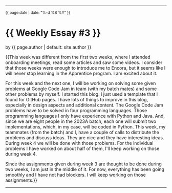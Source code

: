 * * *

<small>{{ page.date | date: "%-d %B %Y" }}</small>
<h1>{{ Weekly Essay #3 }}</h1>

<p class="view">by {{ page.author | default: site.author }}</p>

{{This week was different from the first two weeks, where I attended onboarding meetings, read some articles and saw some videos. I consider that those weeks were enough to introduce me to Encora, but it seems like I will never stop learning in the Apprentice program. I am excited about it.

For this week and the next one, I will be working on solving some given problems at Google Code Jam in team (with my batch mates) and some other problems by myself. I started this blog. I just used a template that I found for GitHub pages. I have lots of things to improve in this blog, especially in design aspects and additional content.
The Google Code Jam problems have to be solved in four programming languages. Those programming languages I only have experience with Python and Java. And, since we are eight people in the 2023A batch, each one will submit two implementations, which, in my case, will be coded in Python. This week, my teammates (from the batch) and I, have a couple of calls to distribute the problems and discuss ideas. They are nice and they have interesting ideas. During week 4 we will be done with those problems. For the individual problems I have worked on about half of them, I'll keep working on those during week 4.

Since the assignments given during week 3 are thought to be done during two weeks, I am just in the middle of it. For now, everything has been going smoothly and I have not had blockers. I will keep working on those assignments.}}


* * *